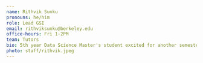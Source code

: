 ```yaml
---
name: Rithvik Sunku
pronouns: he/him
role: Lead GSI
email: rithviksunku@berkeley.edu
office-hours: Fri 1-2PM
team: Tutors
bio: 5th year Data Science Master's student excited for another semester of the best course on campus ;) Looking forward to meeting y'all this semester!
photo: staff/rithvik.jpeg
---
```

